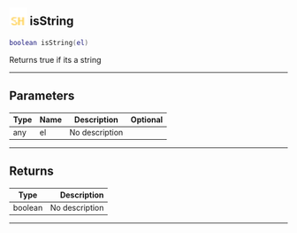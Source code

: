 ## <img src="../../.gitbook/assets/shared.png" width="32" height="32" /> isString

```lua
boolean isString(el)
```

Returns true if its a string<br>

-----------------
## Parameters

| Type   | Name | Description | Optional |
| ------ | ---- | ----------- | -------: |
| any | el | No description |  |

-----------------
## Returns

| Type   | Description |
| ------ | ----------: |
| boolean | No description |


--------